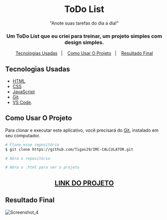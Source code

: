 <h1 align="center">
  ToDo List 
</h1>

<p align="center">"Anote suas tarefas do dia a dia!"</blockquote>

<h3 align="center">   
Um ToDo List que eu criei para treinar, um projeto simples com design simples. 
</h3>
    
<p align="center">
  <a href="#Tecnologias-Usadas">Tecnologias Usadas</a>&nbsp;&nbsp;&nbsp;|&nbsp;&nbsp;&nbsp;
  <a href="Como-Usar-O-Projeto">Como Usar O Projeto</a>&nbsp;&nbsp;&nbsp;|&nbsp;&nbsp;&nbsp;
  <a href="#Resultado-Final">Resultado Final</a>
</p>

## Tecnologias Usadas

- [HTML](https://developer.mozilla.org/pt-BR/docs/Web/HTML)
- [CSS](https://developer.mozilla.org/pt-BR/docs/Web/CSS)
- [JavaScript](https://developer.mozilla.org/pt-BR/docs/Web/JavaScript)
- [Git](https://git-scm.com/docs)
- [VS Code](https://code.visualstudio.com/).

## Como Usar O Projeto
Para clonar e executar este aplicativo, você precisará do [Git](https://git-scm.com), instalado em seu computador.

```bash
# Clone esse repositório
$ git clone https://github.com/Tigas29/IMC-CALCULATOR.git

# Abra o repositório

# Abra o .html para ver o projeto
```

<div align="center">
  <h2><a href="https://to-do-list-seven-mu.vercel.app/">LINK DO PROJETO</a></h2>
</div>

## Resultado Final

  ![Screenshot_4](https://user-images.githubusercontent.com/68878579/180320744-3cca6200-15da-493d-899d-5629f23ce072.png)
